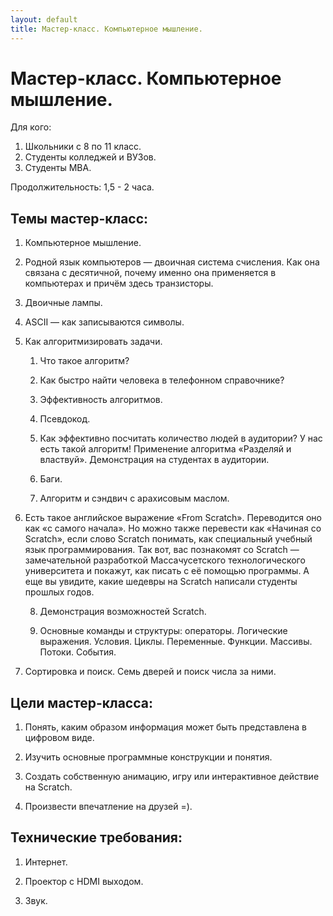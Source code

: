 ```yaml
---
layout: default
title: Мастер-класс. Компьютерное мышление.
---
```


# Мастер-класс. Компьютерное мышление.

Для кого:

1. Школьники с 8 по 11 класс.
2. Студенты колледжей и ВУЗов.
3. Студенты MBA.

Продолжительность: 1,5 - 2 часа.

## Темы мастер-класс:

1. Компьютерное мышление.
2. Родной язык компьютеров — двоичная система счисления. Как она связана с десятичной, почему именно она применяется в компьютерах и причём здесь транзисторы.
3. Двоичные лампы.
4. ASCII — как записываются символы.
5. Как алгоритмизировать задачи.

    1. Что такое алгоритм?

    2. Как быстро найти человека в телефонном справочнике?

    3. Эффективность алгоритмов.

    4. Псевдокод.

    5. Как эффективно посчитать количество людей в аудитории? У нас есть такой алгоритм! Применение алгоритма «Разделяй и властвуй». Демонстрация на студентах в аудитории.

    6. Баги.

    7. Алгоритм и сэндвич с арахисовым маслом.

6. Есть такое английское выражение «From Scratch». Переводится оно как «с самого начала». Но можно также перевести как «Начиная со Scratch», если слово Scratch понимать, как специальный учебный язык программирования. Так вот, вас познакомят со Scratch — замечательной разработкой Массачусетского технологического университета и покажут, как писать с её помощью программы. А еще вы увидите, какие шедевры на Scratch написали студенты прошлых годов.

    8. Демонстрация возможностей Scratch.

    9. Основные команды и структуры: операторы. Логические выражения. Условия. Циклы. Переменные. Функции. Массивы. Потоки. События.

7. Сортировка и поиск. Семь дверей и поиск числа за ними.

## Цели мастер-класса:

1. Понять, каким образом информация может быть представлена в цифровом виде.

2. Изучить основные программные конструкции и понятия.

3. Создать собственную анимацию, игру или интерактивное действие на Scratch.

4. Произвести впечатление на друзей =).

## Технические требования:

1. Интернет.

2. Проектор с HDMI выходом.

3. Звук.
